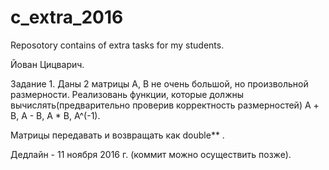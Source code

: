 # c_extra_2016
Reposotory contains of extra tasks for my students.

Йован Цицварич.

Задание 1.
  Даны 2 матрицы А, B не очень большой, но произвольной размерности.
  Реализовань функции, которые должны вычислять(предварительно проверив корректность размерностей) 
  А + B, A - B, A * B, A^(-1).
  
  Матрицы передавать и возвращать как double** .
  
Дедлайн - 11 ноября 2016 г. (коммит можно осуществить позже).


